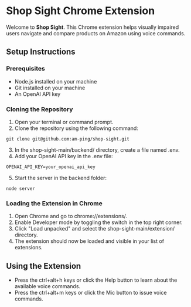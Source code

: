 # Shop Sight Chrome Extension

Welcome to **Shop Sight**. This Chrome extension helps visually impaired users navigate and compare products on Amazon using voice commands.

## Setup Instructions

### Prerequisites
- Node.js installed on your machine
- Git installed on your machine
- An OpenAI API key

### Cloning the Repository

1. Open your terminal or command prompt.
2. Clone the repository using the following command:
```
git clone git@github.com:am-ping/shop-sight.git
```
3. In the shop-sight-main/backend/ directory, create a file named .env.
4. Add your OpenAI API key in the .env file:
```
OPENAI_API_KEY=your_openai_api_key
```
5. Start the server in the backend folder:
```
node server
```

### Loading the Extension in Chrome
1. Open Chrome and go to chrome://extensions/.
2. Enable Developer mode by toggling the switch in the top right corner.
3. Click "Load unpacked" and select the shop-sight-main/extension/ directory.
4. The extension should now be loaded and visible in your list of extensions.

## Using the Extension
- Press the ctrl+alt+h keys or click the Help button to learn about the available voice commands.
- Press the ctrl+alt+m keys or click the Mic button to issue voice commands.